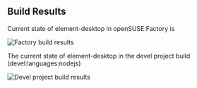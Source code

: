 
## Build Results

Current state of element-desktop in openSUSE:Factory is

![Factory build results](https://br.opensuse.org/status/openSUSE:Factory/element-desktop/standard)

The current state of element-desktop in the devel project build (devel:languages:nodejs)

![Devel project build results](https://br.opensuse.org/status/devel:languages:nodejs/element-desktop)

